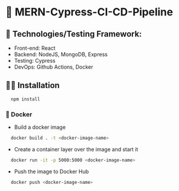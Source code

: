 # 🦘 MERN-Cypress-CI-CD-Pipeline

## 🐏 Technologies/Testing Framework:

- Front-end: React
- Backend: NodeJS, MongoDB, Express
- Testing: Cypress
- DevOps: Github Actions, Docker

## :astronaut: Installation

```bash
  npm install
```

### 🐨 Docker

- Build a docker image

```bash
  docker build . -t <docker-image-name>
```

- Create a container layer over the image and start it

```bash
  docker run -it -p 5000:5000 <docker-image-name>
```

- Push the image to Docker Hub

```bash
  docker push <docker-image-name>
```
